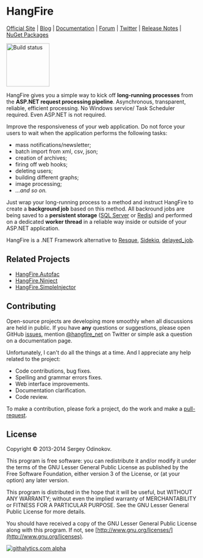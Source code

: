 HangFire 
=========

[Official Site](http://hangfire.io) |
[Blog](http://odinserj.net) |
[Documentation](http://docs.hangfire.io) |
[Forum](http://discuss.hangfire.io) |
[Twitter](https://twitter.com/hangfire_net) |
[Release Notes](https://github.com/odinserj/HangFire/releases) |
[NuGet Packages](https://www.nuget.org/packages?q=hangfire)

<a href="https://ci.appveyor.com/project/odinserj/hangfire">
	<img title="Build status" width="113" src="https://ci.appveyor.com/api/projects/status/qejwc7kshs1q75m4?retina=true" />
</a>

HangFire gives you a simple way to kick off **long-running processes** from the **ASP.NET request processing pipeline**. Asynchronous, transparent, reliable, efficient processing. No Windows service/ Task Scheduler required. Even ASP.NET is not required.

Improve the responsiveness of your web application. Do not force your users to wait when the application performs the following tasks:

- mass notifications/newsletter;
- batch import from xml, csv, json;
- creation of archives;
- firing off web hooks;
- deleting users;
- building different graphs;
- image processing;
- *…and so on.*

Just wrap your long-running process to a method and instruct HangFire to create a **background job** based on this method. All backround jobs are being saved to a **persistent storage** ([SQL Server](http://www.microsoft.com/sql‎) or [Redis](http://redis.io)) and performed on a dedicated **worker thread** in a reliable way inside or outside of your ASP.NET application.

HangFire is a .NET Framework alternative to [Resque](https://github.com/resque/resque), [Sidekiq](http://sidekiq.org), [delayed_job](https://github.com/collectiveidea/delayed_job).

Related Projects
-----------------

* [HangFire.Autofac](https://github.com/odinserj/HangFire.Autofac)
* [HangFire.Ninject](https://github.com/odinserj/HangFire.Ninject)
* [HangFire.SimpleInjector](https://github.com/devmondo/HangFire.SimpleInjector)

Contributing
-------------

Open-source projects are developing more smoothly when all discussions are held in public. If you have **any** questions or suggestions, please open GitHub [issues](https://github.com/odinserj/HangFire/issues), mention [@hangfire_net](https://twitter.com/hangfire_net) on Twitter or simple ask a question on a documentation page.

Unfortunately, I can't do all the things at a time. And I appreciate any help related to the project:

* Code contributions, bug fixes.
* Spelling and grammar errors fixes.
* Web interface improvements.
* Documentation clarification.
* Code review.

To make a contribution, please fork a project, do the work and make a [pull-request](https://github.com/odinserj/HangFire/pulls).

License
--------

Copyright © 2013-2014 Sergey Odinokov.

This program is free software: you can redistribute it and/or modify
it under the terms of the GNU Lesser General Public License as published by
the Free Software Foundation, either version 3 of the License, or
(at your option) any later version.

This program is distributed in the hope that it will be useful,
but WITHOUT ANY WARRANTY; without even the implied warranty of
MERCHANTABILITY or FITNESS FOR A PARTICULAR PURPOSE.  See the
GNU Lesser General Public License for more details.

You should have received a copy of the GNU Lesser General Public License
along with this program.  If not, see [http://www.gnu.org/licenses/](http://www.gnu.org/licenses).

[![githalytics.com alpha](https://cruel-carlota.pagodabox.com/dd58c8cf730a3ed3675202135bb06025 "githalytics.com")](http://githalytics.com/odinserj/HangFire)
